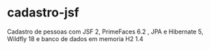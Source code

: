 # cadastro-jsf
Cadastro de pessoas com JSF 2, PrimeFaces 6.2 , JPA e Hibernate 5, Wildfly 18 e banco de dados em memoria H2 1.4
